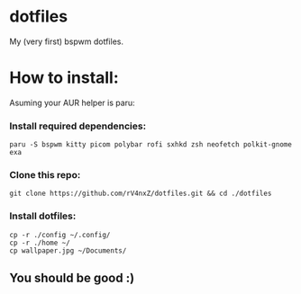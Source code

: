 # dotfiles
My (very first) bspwm dotfiles.

# How to install:
Asuming your AUR helper is paru:
### Install required dependencies:
```
paru -S bspwm kitty picom polybar rofi sxhkd zsh neofetch polkit-gnome exa
```

### Clone this repo:
```
git clone https://github.com/rV4nxZ/dotfiles.git && cd ./dotfiles
```

### Install dotfiles:
```
cp -r ./config ~/.config/
cp -r ./home ~/
cp wallpaper.jpg ~/Documents/
```

## You should be good :)

